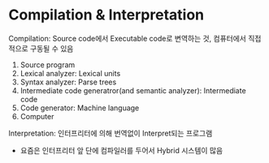 # Compilation & Interpretation

Compilation: Source code에서 Executable code로 변역하는 것, 컴퓨터에서 직접적으로 구동될 수 있음

1. Source program
2. Lexical analyzer: Lexical units
3. Syntax analyzer: Parse trees
4. Intermediate code generatror(and semantic analyzer): Intermediate code
5. Code generator: Machine language
6. Computer

Interpretation: 인터프리터에 의해 번역없이 Interpret되는 프로그램
    
- 요즘은 인터프리터 앞 단에 컴파일러를 두어서 Hybrid 시스템이 많음
